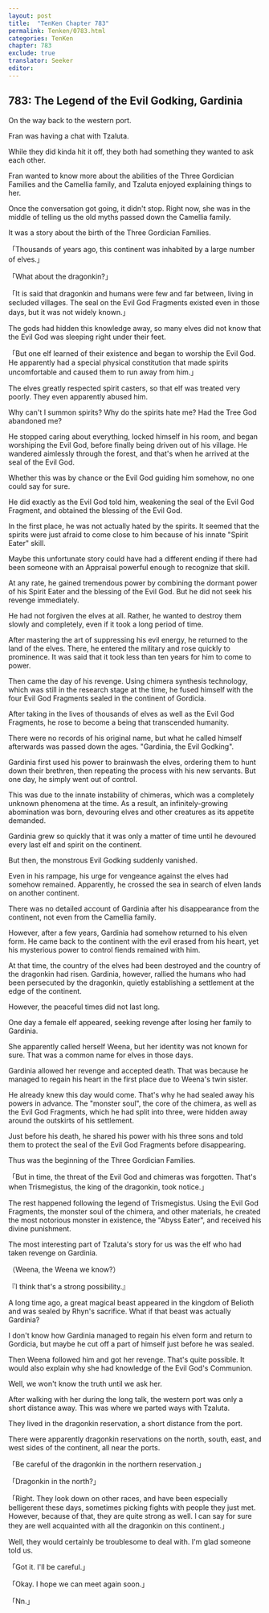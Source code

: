 ```yaml
---
layout: post
title:  "TenKen Chapter 783"
permalink: Tenken/0783.html
categories: TenKen
chapter: 783
exclude: true
translator: Seeker
editor: 
---
```

<h2 id="ch783">783: The Legend of the Evil Godking, Gardinia</h2>

On the way back to the western port.

Fran was having a chat with Tzaluta.

While they did kinda hit it off, they both had something they wanted to ask each other.

Fran wanted to know more about the abilities of the Three Gordician Families and the Camellia family, and Tzaluta enjoyed explaining things to her.

Once the conversation got going, it didn't stop. Right now, she was in the middle of telling us the old myths passed down the Camellia family.

It was a story about the birth of the Three Gordician Families.

「Thousands of years ago, this continent was inhabited by a large number of elves.」

「What about the dragonkin?」

「It is said that dragonkin and humans were few and far between, living in secluded villages. The seal on the Evil God Fragments existed even in those days, but it was not widely known.」

The gods had hidden this knowledge away, so many elves did not know that the Evil God was sleeping right under their feet.

「But one elf learned of their existence and began to worship the Evil God. He apparently had a special physical constitution that made spirits uncomfortable and caused them to run away from him.」

The elves greatly respected spirit casters, so that elf was treated very poorly. They even apparently abused him.

Why can't I summon spirits? Why do the spirits hate me? Had the Tree God abandoned me?

He stopped caring about everything, locked himself in his room, and began worshiping the Evil God, before finally being driven out of his village. He wandered aimlessly through the forest, and that's when he arrived at the seal of the Evil God.

Whether this was by chance or the Evil God guiding him somehow, no one could say for sure.

He did exactly as the Evil God told him, weakening the seal of the Evil God Fragment, and obtained the blessing of the Evil God.

In the first place, he was not actually hated by the spirits. It seemed that the spirits were just afraid to come close to him because of his innate "Spirit Eater" skill.

Maybe this unfortunate story could have had a different ending if there had been someone with an Appraisal powerful enough to recognize that skill.

At any rate, he gained tremendous power by combining the dormant power of his Spirit Eater and the blessing of the Evil God. But he did not seek his revenge immediately.

He had not forgiven the elves at all. Rather, he wanted to destroy them slowly and completely, even if it took a long period of time.

After mastering the art of suppressing his evil energy, he returned to the land of the elves. There, he entered the military and rose quickly to prominence. It was said that it took less than ten years for him to come to power.

Then came the day of his revenge. Using chimera synthesis technology, which was still in the research stage at the time, he fused himself with the four Evil God Fragments sealed in the continent of Gordicia.

After taking in the lives of thousands of elves as well as the Evil God Fragments, he rose to become a being that transcended humanity.

There were no records of his original name, but what he called himself afterwards was passed down the ages. "Gardinia, the Evil Godking".

Gardinia first used his power to brainwash the elves, ordering them to hunt down their brethren, then repeating the process with his new servants. But one day, he simply went out of control.

This was due to the innate instability of chimeras, which was a completely unknown phenomena at the time. As a result, an infinitely-growing abomination was born, devouring elves and other creatures as its appetite demanded.

Gardinia grew so quickly that it was only a matter of time until he devoured every last elf and spirit on the continent.

But then, the monstrous Evil Godking suddenly vanished.

Even in his rampage, his urge for vengeance against the elves had somehow remained. Apparently, he crossed the sea in search of elven lands on another continent.

There was no detailed account of Gardinia after his disappearance from the continent, not even from the Camellia family.

However, after a few years, Gardinia had somehow returned to his elven form. He came back to the continent with the evil erased from his heart, yet his mysterious power to control fiends remained with him.

At that time, the country of the elves had been destroyed and the country of the dragonkin had risen. Gardinia, however, rallied the humans who had been persecuted by the dragonkin, quietly establishing a settlement at the edge of the continent.

However, the peaceful times did not last long.

One day a female elf appeared, seeking revenge after losing her family to Gardinia.

She apparently called herself Weena, but her identity was not known for sure. That was a common name for elves in those days.

Gardinia allowed her revenge and accepted death. That was because he managed to regain his heart in the first place due to Weena's twin sister.

He already knew this day would come. That's why he had sealed away his powers in advance. The "monster soul", the core of the chimera, as well as the Evil God Fragments, which he had split into three, were hidden away around the outskirts of his settlement.

Just before his death, he shared his power with his three sons and told them to protect the seal of the Evil God Fragments before disappearing.

Thus was the beginning of the Three Gordician Families.

「But in time, the threat of the Evil God and chimeras was forgotten. That's when Trismegistus, the king of the dragonkin, took notice.」

The rest happened following the legend of Trismegistus. Using the Evil God Fragments, the monster soul of the chimera, and other materials, he created the most notorious monster in existence, the "Abyss Eater", and received his divine punishment.

The most interesting part of Tzaluta's story for us was the elf who had taken revenge on Gardinia.

（Weena, the Weena we know?）

『I think that's a strong possibility.』

A long time ago, a great magical beast appeared in the kingdom of Belioth and was sealed by Rhyn's sacrifice. What if that beast was actually Gardinia?

I don't know how Gardinia managed to regain his elven form and return to Gordicia, but maybe he cut off a part of himself just before he was sealed.

Then Weena followed him and got her revenge. That's quite possible. It would also explain why she had knowledge of the Evil God's Communion.

Well, we won't know the truth until we ask her.

After walking with her during the long talk, the western port was only a short distance away. This was where we parted ways with Tzaluta.

They lived in the dragonkin reservation, a short distance from the port.

There were apparently dragonkin reservations on the north, south, east, and west sides of the continent, all near the ports.

「Be careful of the dragonkin in the northern reservation.」

「Dragonkin in the north?」

「Right. They look down on other races, and have been especially belligerent these days, sometimes picking fights with people they just met. However, because of that, they are quite strong as well. I can say for sure they are well acquainted with all the dragonkin on this continent.」

Well, they would certainly be troublesome to deal with. I'm glad someone told us.

「Got it. I'll be careful.」

「Okay. I hope we can meet again soon.」

「Nn.」



